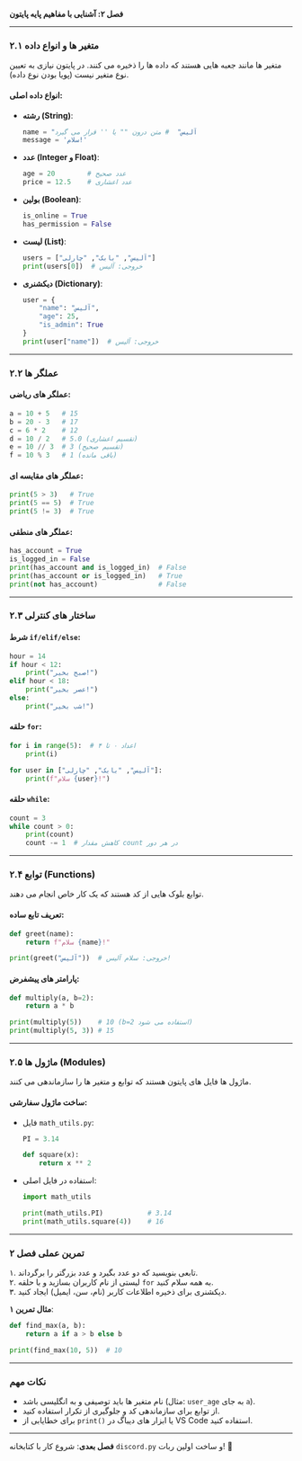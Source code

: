 **فصل ۲: آشنایی با مفاهیم پایه پایتون**  

---

### **۲.۱ متغیر ها و انواع داده**  
متغیر ها مانند جعبه هایی هستند که داده ها را ذخیره می کنند. در پایتون نیازی به تعیین نوع متغیر نیست (پویا بودن نوع داده).  

#### **انواع داده اصلی**:  
- **رشته (String)**:  

  ```python
  name = "آلیس"  # متن درون "" یا '' قرار می گیرد
  message = 'سلام!'
  ```

- **عدد (Integer و Float)**:  

  ```python
  age = 20        # عدد صحیح
  price = 12.5    # عدد اعشاری
  ```

- **بولین (Boolean)**:  

  ```python
  is_online = True
  has_permission = False
  ```

- **لیست (List)**:  

  ```python
  users = ["آلیس", "بابک", "چارلی"]
  print(users[0])  # خروجی: آلیس
  ```

- **دیکشنری (Dictionary)**:  

  ```python
  user = {
      "name": "آلیس",
      "age": 25,
      "is_admin": True
  }
  print(user["name"])  # خروجی: آلیس
  ```

---

### **۲.۲ عملگر ها**  
#### **عملگر های ریاضی**:  

```python
a = 10 + 5   # 15
b = 20 - 3   # 17
c = 6 * 2    # 12
d = 10 / 2   # 5.0 (تقسیم اعشاری)
e = 10 // 3  # 3 (تقسیم صحیح)
f = 10 % 3   # 1 (باقی مانده)
```

#### **عملگر های مقایسه ای**:  

```python
print(5 > 3)   # True
print(5 == 5)  # True
print(5 != 3)  # True
```

#### **عملگر های منطقی**:  

```python
has_account = True
is_logged_in = False
print(has_account and is_logged_in)  # False
print(has_account or is_logged_in)   # True
print(not has_account)               # False
```

---

### **۲.۳ ساختار های کنترلی**  
#### **شرط `if/elif/else`**:  

```python
hour = 14
if hour < 12:
    print("صبح بخیر!")
elif hour < 18:
    print("عصر بخیر!")
else:
    print("شب بخیر!")
```

#### **حلقه `for`**:  
```python
for i in range(5):  # اعداد ۰ تا ۴
    print(i)

for user in ["آلیس", "بابک", "چارلی"]:
    print(f"سلام {user}!")
```

#### **حلقه `while`**:  

```python
count = 3
while count > 0:
    print(count)
    count -= 1  # کاهش مقدار count در هر دور
```

---

### **۲.۴ توابع (Functions)**  
توابع بلوک هایی از کد هستند که یک کار خاص انجام می دهند.  

#### **تعریف تابع ساده**:  

```python
def greet(name):
    return f"سلام {name}!"

print(greet("آلیس"))  # خروجی: سلام آلیس!
```

#### **پارامتر های پیشفرض**:  

```python
def multiply(a, b=2):
    return a * b

print(multiply(5))    # 10 (b=2 استفاده می شود)
print(multiply(5, 3)) # 15
```

---

### **۲.۵ ماژول ها (Modules)**  
ماژول ها فایل های پایتون هستند که توابع و متغیر ها را سازماندهی می کنند.  

#### **ساخت ماژول سفارشی**:  
- فایل `math_utils.py`:  

  ```python
  PI = 3.14

  def square(x):
      return x ** 2
  ```

- استفاده در فایل اصلی:  

  ```python
  import math_utils

  print(math_utils.PI)           # 3.14
  print(math_utils.square(4))    # 16
  ```

---

### **تمرین عملی فصل ۲**  
۱. تابعی بنویسید که دو عدد بگیرد و عدد بزرگتر را برگرداند.  
۲. لیستی از نام کاربران بسازید و با حلقه `for` به همه سلام کنید.  
۳. دیکشنری برای ذخیره اطلاعات کاربر (نام، سن، ایمیل) ایجاد کنید.  

**مثال تمرین ۱**:  

```python
def find_max(a, b):
    return a if a > b else b

print(find_max(10, 5))  # 10
```

---

### **نکات مهم**  
- نام متغیر ها باید توصیفی و به انگلیسی باشد (مثال: `user_age` به جای `a`).  
- از توابع برای سازماندهی کد و جلوگیری از تکرار استفاده کنید.  
- برای خطایابی از `print()` یا ابزار های دیباگ در VS Code استفاده کنید.  

---

**فصل بعدی**: شروع کار با کتابخانه `discord.py` و ساخت اولین ربات! 🚀